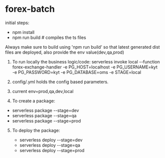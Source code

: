 # forex-batch

initial steps:

- npm install
- npm run build # compiles the ts files

Always make sure to build using 'npm run build' so that latest generated dist files are deployed, also provide the env value(dev,qa,prod)

1. To run locally the business logic/code:
   serverless invoke local --function forex-exchange-handler -e PG_HOST=localhost -e PG_USERNAME=kyt -e PG_PASSWORD=kyt -e PG_DATABASE=oms -e STAGE=local

2. config/<env>.yml holds the config based parameters.

3. current env=prod,qa,dev,local

4. To create a package:

- serverless package --stage=dev
- serverless package --stage=qa
- serverless package --stage=prod

5. To deploy the package:

   - serverless deploy --stage=dev
   - serverless deploy --stage=qa
   - serverless deploy --stage=prod
